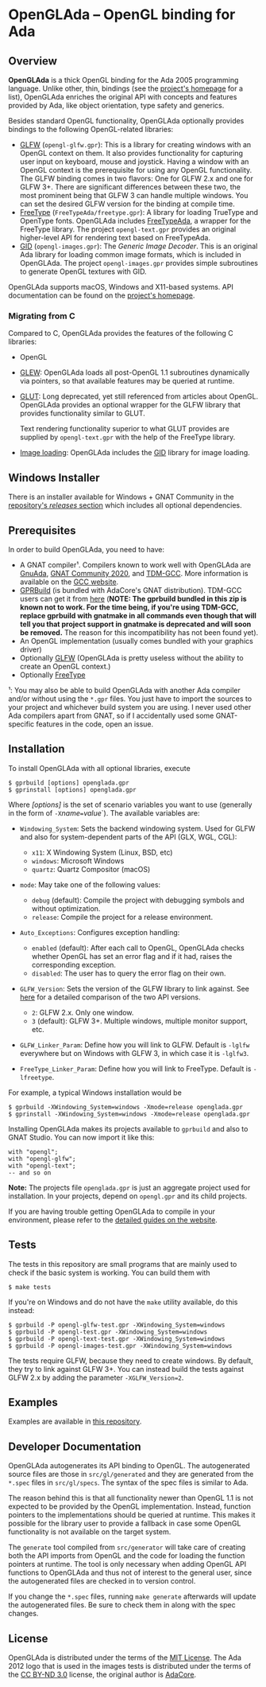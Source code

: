 # OpenGLAda – OpenGL binding for Ada

## Overview

**OpenGLAda** is a thick OpenGL binding for the Ada 2005 programming language.
Unlike other, thin, bindings (see the [project's homepage][4] for a list),
OpenGLAda enriches the original API with concepts and features provided by
Ada, like object orientation, type safety and generics.

Besides standard OpenGL functionality, OpenGLAda optionally provides
bindings to the following OpenGL-related libraries:

 * [GLFW][3] (`opengl-glfw.gpr`): This is a library for creating windows with an
   OpenGL context on them. It also provides functionality for capturing user
   input on keyboard, mouse and joystick. Having a window with an OpenGL context
   is the prerequisite for using any OpenGL functionality. The GLFW binding
   comes in two flavors: One for GLFW 2.x and one for GLFW 3+. There are
   significant differences between these two, the most prominent being that
   GLFW 3 can handle multiple windows. You can set the desired GLFW version
   for the binding at compile time.
 * [FreeType][19] (`FreeTypeAda/freetype.gpr`): A library for loading TrueType
   and OpenType fonts. OpenGLAda includes [FreeTypeAda][20], a wrapper for the
   FreeType library. The project `opengl-text.gpr` provides an original
   higher-level API for rendering text based on FreeTypeAda.
 * [GID][10] (`opengl-images.gpr`): The *Generic Image Decoder*. This is an
   original Ada library for loading common image formats, which is included in
   OpenGLAda. The project `opengl-images.gpr` provides simple subroutines to
   generate OpenGL textures with GID.

OpenGLAda supports macOS, Windows and X11-based systems. API documentation can
be found on the [project's homepage][4].

### Migrating from C

Compared to C, OpenGLAda provides the features of the following C libraries:

 * OpenGL
 * [GLEW][22]: OpenGLAda loads all post-OpenGL 1.1 subroutines dynamically via
   pointers, so that available features may be queried at runtime.
 * [GLUT][23]: Long deprecated, yet still referenced from articles about OpenGL.
   OpenGLAda provides an optional wrapper for the GLFW library that provides
   functionality similar to GLUT.
   
   Text rendering functionality superior to what GLUT provides are supplied by
   `opengl-text.gpr` with the help of the FreeType library.
 * [Image loading][24]: OpenGLAda includes the [GID][10] library for image
   loading.

## Windows Installer

There is an installer available for Windows + GNAT Community in the
[repository's *releases* section][21] which includes all optional dependencies.

## Prerequisites

In order to build OpenGLAda, you need to have:

 * A GNAT compiler¹. Compilers known to work well with OpenGLAda are
   [GnuAda][12], [GNAT Community 2020][1], and [TDM-GCC][17]. More information
   is available on the [GCC website][5].
 * [GPRBuild][2] (is bundled with AdaCore's GNAT distribution). TDM-GCC users
   can get it from [here][16] (**NOTE: The gprbuild bundled in this zip is
   known not to work. For the time being, if you're using TDM-GCC, replace
   gprbuild with gnatmake in all commands even though that will tell you that
   project support in gnatmake is deprecated and will soon be removed.** The
   reason for this incompatibility has not been found yet).
 * An OpenGL implementation (usually comes bundled with your graphics driver)
 * Optionally [GLFW][3] (OpenGLAda is pretty useless without the ability to
   create an OpenGL context.)
 * Optionally [FreeType][19]

¹: You may also be able to build OpenGLAda with another Ada compiler and/or
without using the `*.gpr` files. You just have to import the sources to your
project and whichever build system you are using. I never used other Ada
compilers apart from GNAT, so if I accidentally used some GNAT-specific features
in the code, open an issue.

## Installation

To install OpenGLAda with all optional libraries, execute

    $ gprbuild [options] openglada.gpr
    $ gprinstall [options] openglada.gpr

Where *[options]* is the set of scenario variables you want to use (generally
in the form of `-X`*name*`=`*value*`). The available variables are:

 * `Windowing_System`: Sets the backend windowing system. Used for GLFW and also
                       for system-dependent parts of the API (GLX, WGL, CGL):

    - `x11`: X Windowing System (Linux, BSD, etc)
    - `windows`: Microsoft Windows
    - `quartz`: Quartz Compositor (macOS)

 * `mode`: May take one of the following values:

    - `debug` (default): Compile the project with debugging symbols and without
               optimization.
    - `release`: Compile the project for a release environment.

 * `Auto_Exceptions`: Configures exception handling:

    - `enabled` (default): After each call to OpenGL, OpenGLAda checks whether
      OpenGL has set an error flag and if it had, raises the corresponding
      exception.
    - `disabled`: The user has to query the error flag on their own.

 * `GLFW_Version`: Sets the version of the GLFW library to link against. See
                   [here][6] for a detailed comparison of the two API versions.

    - `2`: GLFW 2.x. Only one window.
    - `3` (default): GLFW 3+. Multiple windows, multiple monitor support, etc.

 * `GLFW_Linker_Param`: Define how you will link to GLFW. Default is `-lglfw`
   everywhere but on Windows with GLFW 3, in which case it is `-lglfw3`.

 * `FreeType_Linker_Param`: Define how you will link to FreeType.
   Default is `-lfreetype`.

For example, a typical Windows installation would be

    $ gprbuild -XWindowing_System=windows -Xmode=release openglada.gpr
    $ gprinstall -XWindowing_System=windows -Xmode=release openglada.gpr

Installing OpenGLAda makes its projects available to `gprbuild` and also to
GNAT Studio. You can now import it like this:

    with "opengl";
    with "opengl-glfw";
    with "opengl-text";
    -- and so on

**Note:** The projects file `openglada.gpr` is just an aggregate project used
for installation. In your projects, depend on `opengl.gpr` and its child
projects.

If you are having trouble getting OpenGLAda to compile in your environment,
please refer to the [detailed guides on the website][13].

## Tests

The tests in this repository are small programs that are mainly used to check
if the basic system is working. You can build them with

    $ make tests

If you're on Windows and do not have the `make` utility available, do this
instead:

    $ gprbuild -P opengl-glfw-test.gpr -XWindowing_System=windows
    $ gprbuild -P opengl-test.gpr -XWindowing_System=windows
    $ gprbuild -P opengl-text-test.gpr -XWindowing_System=windows
    $ gprbuild -P opengl-images-test.gpr -XWindowing_System=windows

The tests require GLFW, because they need to create windows. By default, they
try to link against GLFW 3+. You can instead build the tests against GLFW 2.x
by adding the parameter `-XGLFW_Version=2`.

## Examples

Examples are available in [this repository][11].

## Developer Documentation

OpenGLAda autogenerates its API binding to OpenGL. The autogenerated source
files are those in `src/gl/generated` and they are generated from the `*.spec`
files in `src/gl/specs`. The syntax of the spec files is similar to Ada.

The reason behind this is that all functionality newer than OpenGL 1.1 is not
expected to be provided by the OpenGL implementation. Instead, function pointers
to the implementations should be queried at runtime. This makes it possible for
the library user to provide a fallback in case some OpenGL functionality is not
available on the target system.

The `generate` tool compiled from `src/generator` will take care of creating
both the API imports from OpenGL and the code for loading the function pointers
at runtime. The tool is only necessary when adding OpenGL API functions to
OpenGLAda and thus not of interest to the general user, since the autogenerated
files are checked in to version control.

If you change the `*.spec` files, running `make generate` afterwards will
update the autogenerated files. Be sure to check them in along with the spec
changes.

## License

OpenGLAda is distributed under the terms of the [MIT License][7]. The Ada 2012
logo that is used in the images tests is distributed under the terms of the
[CC BY-ND 3.0][8] license, the original author is [AdaCore][9].

 [1]: http://libre.adacore.com/
 [2]: http://www.adacore.com/gnatpro/toolsuite/gprbuild/
 [3]: http://www.glfw.org/
 [4]: http://flyx.github.io/OpenGLAda/
 [5]: http://gcc.gnu.org/wiki/GNAT
 [6]: http://www.glfw.org/docs/3.0/moving.html
 [7]: COPYING
 [8]: http://creativecommons.org/licenses/by-nd/3.0/deed.en_GB
 [9]: http://www.ada2012.org/#the_logo
 [10]: https://gen-img-dec.sourceforge.io/
 [11]: https://github.com/flyx/OpenGLAda-examples
 [12]: https://sourceforge.net/projects/gnuada/files/
 [13]: http://flyx.github.io/OpenGLAda/setup.html
 [16]: http://getadanow.com/#get_windows
 [17]: http://tdm-gcc.tdragon.net/
 [19]: https://freetype.org/
 [20]: https://github.com/flyx/FreeTypeAda
 [21]: https://github.com/flyx/OpenGLAda/releases
 [22]: http://glew.sourceforge.net/
 [23]: https://www.opengl.org/resources/libraries/glut/
 [24]: https://www.khronos.org/opengl/wiki/Image_Libraries